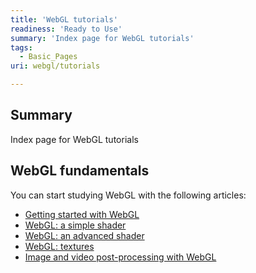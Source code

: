 ```yaml
---
title: 'WebGL tutorials'
readiness: 'Ready to Use'
summary: 'Index page for WebGL tutorials'
tags:
  - Basic_Pages
uri: webgl/tutorials

---
```

## Summary

Index page for WebGL tutorials

## WebGL fundamentals

You can start studying WebGL with the following articles:

-   [Getting started with WebGL](/tutorials/getting_started_with_webgl)
-   [WebGL: a simple shader](/tutorials/webgl_a_simple_shader)
-   [WebGL: an advanced shader](/tutorials/webgl_an_advanced_shader)
-   [WebGL: textures](/tutorials/webgl_textures)
-   [Image and video post-processing with WebGL](/tutorials/post-processing_with_webgl)

